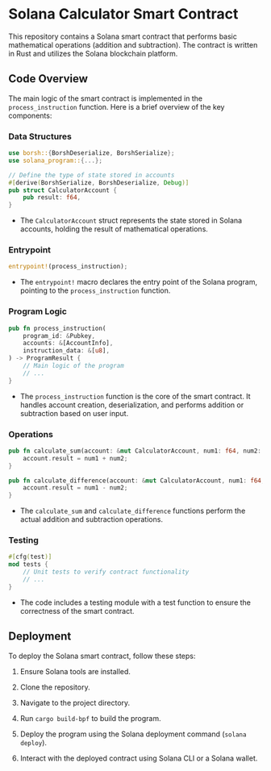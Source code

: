 # Solana Calculator Smart Contract

This repository contains a Solana smart contract that performs basic mathematical operations (addition and subtraction). The contract is written in Rust and utilizes the Solana blockchain platform.

## Code Overview

The main logic of the smart contract is implemented in the `process_instruction` function. Here is a brief overview of the key components:

### Data Structures

```rust
use borsh::{BorshDeserialize, BorshSerialize};
use solana_program::{...};

// Define the type of state stored in accounts
#[derive(BorshSerialize, BorshDeserialize, Debug)]
pub struct CalculatorAccount {
    pub result: f64,
}
```

- The `CalculatorAccount` struct represents the state stored in Solana accounts, holding the result of mathematical operations.

### Entrypoint

```rust
entrypoint!(process_instruction);
```

- The `entrypoint!` macro declares the entry point of the Solana program, pointing to the `process_instruction` function.

### Program Logic

```rust
pub fn process_instruction(
    program_id: &Pubkey,
    accounts: &[AccountInfo],
    instruction_data: &[u8],
) -> ProgramResult {
    // Main logic of the program
    // ...
}
```

- The `process_instruction` function is the core of the smart contract. It handles account creation, deserialization, and performs addition or subtraction based on user input.

### Operations

```rust
pub fn calculate_sum(account: &mut CalculatorAccount, num1: f64, num2: f64) {
    account.result = num1 + num2;
}

pub fn calculate_difference(account: &mut CalculatorAccount, num1: f64, num2: f64) {
    account.result = num1 - num2;
}
```

- The `calculate_sum` and `calculate_difference` functions perform the actual addition and subtraction operations.

### Testing

```rust
#[cfg(test)]
mod tests {
    // Unit tests to verify contract functionality
    // ...
}
```

- The code includes a testing module with a test function to ensure the correctness of the smart contract.

## Deployment

To deploy the Solana smart contract, follow these steps:

1. Ensure Solana tools are installed.

2. Clone the repository.

3. Navigate to the project directory.

4. Run `cargo build-bpf` to build the program.

5. Deploy the program using the Solana deployment command (`solana deploy`).

6. Interact with the deployed contract using Solana CLI or a Solana wallet.
